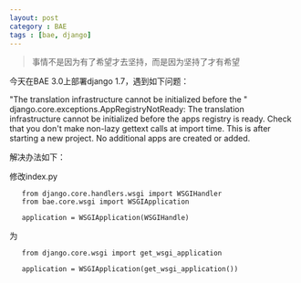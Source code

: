 ```yaml
---
layout: post
category : BAE 
tags : [bae, django]
---
```


> 事情不是因为有了希望才去坚持，而是因为坚持了才有希望 

今天在BAE 3.0上部署django 1.7，遇到如下问题：

"The translation infrastructure cannot be initialized before the " django.core.exceptions.AppRegistryNotReady: The translation infrastructure cannot be initialized before the apps registry is ready. Check that you don't make non-lazy gettext calls at import time.
This is after starting a new project. No additional apps are created or added.

解决办法如下：

修改index.py
        
       from django.core.handlers.wsgi import WSGIHandler
       from bae.core.wsgi import WSGIApplication

       application = WSGIApplication(WSGIHandle)

为    

       from django.core.wsgi import get_wsgi_application

       application = WSGIApplication(get_wsgi_application())
